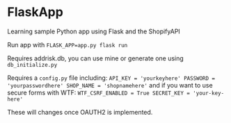 # FlaskApp
Learning sample Python app using Flask and the ShopifyAPI

Run app with `FLASK_APP=app.py flask run`

Requires addrisk.db, you can use mine or generate one using `db_initialize.py`

Requires a `config.py` file including:
`API_KEY = 'yourkeyhere'
PASSWORD = 'yourpasswordhere'
SHOP_NAME = 'shopnamehere'`
 and if you want to use secure forms with WTF:
`WTF_CSRF_ENABLED = True
SECRET_KEY = 'your-key-here'`

These will changes once OAUTH2 is implemented.
